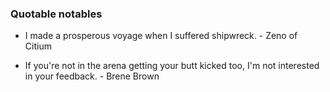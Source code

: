 ### Quotable notables

- I made a prosperous voyage when I suffered shipwreck. - Zeno of Citium

- If you're not in the arena getting your butt kicked too, I'm not interested in your feedback. - Brene Brown
	
	